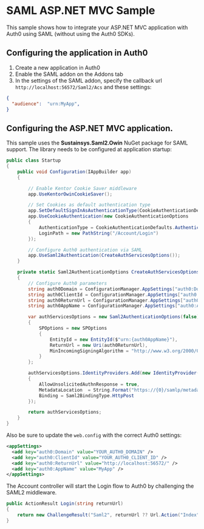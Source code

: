 ﻿# SAML ASP.NET MVC Sample

This sample shows how to integrate your ASP.NET MVC application with Auth0 using SAML (without using the Auth0 SDKs). 

## Configuring the application in Auth0

1. Create a new application in Auth0
2. Enable the SAML addon on the Addons tab
3. In the settings of the SAML addon, specify the callback url `http://localhost:56572/Saml2/Acs` and these settings:

```json
{
  "audience":  "urn:MyApp",
}
```

## Configuring the ASP.NET MVC application. 

This sample uses the **Sustainsys.Saml2.Owin** NuGet package for SAML support. The library needs to be configured at application startup:

```csharp
public class Startup
{
    public void Configuration(IAppBuilder app)
    {

        // Enable Kentor Cookie Saver middleware
        app.UseKentorOwinCookieSaver();

        // Set Cookies as default authentication type
        app.SetDefaultSignInAsAuthenticationType(CookieAuthenticationDefaults.AuthenticationType);
        app.UseCookieAuthentication(new CookieAuthenticationOptions
        {
            AuthenticationType = CookieAuthenticationDefaults.AuthenticationType,
            LoginPath = new PathString("/Account/Login")
        });

        // Configure Auth0 authentication via SAML
        app.UseSaml2Authentication(CreateAuthServicesOptions());
    }

    private static Saml2AuthenticationOptions CreateAuthServicesOptions()
    {
        // Configure Auth0 parameters
        string auth0Domain = ConfigurationManager.AppSettings["auth0:Domain"];
        string auth0ClientId = ConfigurationManager.AppSettings["auth0:ClientId"];
        string auth0ReturnUrl = ConfigurationManager.AppSettings["auth0:ReturnUrl"];
        string auth0AppName = ConfigurationManager.AppSettings["auth0:AppName"];

        var authServicesOptions = new Saml2AuthenticationOptions(false)
        {
            SPOptions = new SPOptions
            {
                EntityId = new EntityId($"urn:{auth0AppName}"), 
                ReturnUrl = new Uri(auth0ReturnUrl),
                MinIncomingSigningAlgorithm = "http://www.w3.org/2000/09/xmldsig#rsa-sha1"
            }
        };

        authServicesOptions.IdentityProviders.Add(new IdentityProvider(new EntityId($"urn:{auth0Domain}"), authServicesOptions.SPOptions)
        {
            AllowUnsolicitedAuthnResponse = true,
            MetadataLocation  = String.Format("https://{0}/samlp/metadata/{1}", auth0Domain, auth0ClientId),
            Binding = Saml2BindingType.HttpPost
        });

        return authServicesOptions;
    }
}
```

Also be sure to update the `web.config` with the correct Auth0 settings:

```xml
<appSettings>
  <add key="auth0:Domain" value="YOUR_AUTH0_DOMAIN" />
  <add key="auth0:ClientId" value="YOUR_AUTH0_CLIENT_ID" />
  <add key="auth0:ReturnUrl" value="http://localhost:56572/" />
  <add key="auth0:AppName" value="MyApp" />
</appSettings>
```

The Account controller will start the Login flow to Auth0 by challenging the SAML2 middleware.

```csharp
public ActionResult Login(string returnUrl)
{
    return new ChallengeResult("Saml2", returnUrl ?? Url.Action("Index", "Home"));
}
```
